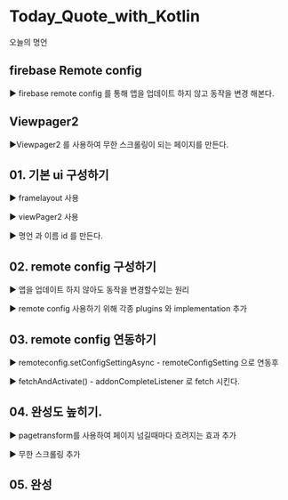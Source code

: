 # Today_Quote_with_Kotlin

오늘의 명언

## firebase Remote config

▶ firebase remote config 를 통해 앱을 업데이트 하지 않고 동작을 변경 해본다.

## Viewpager2

▶Viewpager2 를 사용하여 무한 스크롤링이 되는 페이지를 만든다.

## 01. 기본 ui 구성하기

▶ framelayout 사용

▶ viewPager2 사용 

▶ 명언 과 이름 id 를 만든다.

## 02. remote config 구성하기

▶ 앱을 업데이트 하지 않아도 동작을 변경할수있는 원리

▶ remote config 사용하기 위해 각종 plugins 와 implementation 추가

## 03. remote config 연동하기

▶ remoteconfig.setConfigSettingAsync - remoteConfigSetting 으로 연동후

▶ fetchAndActivate() - addonCompleteListener 로 fetch 시킨다.

## 04. 완성도 높히기.

▶ pagetransform를 사용하여 페이지 넘길때마다 흐려지는 효과 추가 

▶ 무한 스크롤링 추가

## 05. 완성
